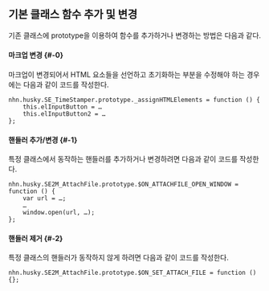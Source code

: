 ## 기본 클래스 함수 추가 및 변경

기존 클래스에 prototype을 이용하여 함수를 추가하거나 변경하는 방법은 다음과 같다.

#### 마크업 변경 {#-0}

마크업이 변경되어서 HTML 요소들을 선언하고 초기화하는 부분을 수정해야 하는 경우에는 다음과 같이 코드를 작성한다.
```
nhn.husky.SE_TimeStamper.prototype._assignHTMLElements = function () {
    this.elInputButton = …
    this.elInputButton2 = …
};
```

#### 핸들러 추가/변경 {#-1}

특정 클래스에서 동작하는 핸들러를 추가하거나 변경하려면 다음과 같이 코드를 작성한다.
```
nhn.husky.SE2M_AttachFile.prototype.$ON_ATTACHFILE_OPEN_WINDOW = function () {
    var url = …;
    …
    window.open(url, …);
};
```

#### 핸들러 제거 {#-2}

특정 클래스의 핸들러가 동작하지 않게 하려면 다음과 같이 코드를 작성한다.
```
nhn.husky.SE2M_AttachFile.prototype.$ON_SET_ATTACH_FILE = function () {};
```
